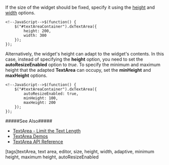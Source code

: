 If the size of the widget should be fixed, specify it using the [height](/api-reference/10%20UI%20Widgets/DOMComponent/1%20Configuration/height.md '/Documentation/ApiReference/UI_Widgets/dxTextArea/Configuration/#height') and [width](/api-reference/10%20UI%20Widgets/DOMComponent/1%20Configuration/width.md '/Documentation/ApiReference/UI_Widgets/dxTextArea/Configuration/#width') options.

    <!--JavaScript-->$(function() {
        $("#textAreaContainer").dxTextArea({
            height: 200,
            width: 300
        });
    });

Alternatively, the widget's height can adapt to the widget's contents. In this case, instead of specifying the **height** option, you need to set the **autoResizeEnabled** option to *true*. To specify the minimum and maximum height that the adapted **TextArea** can occupy, set the **minHeight** and **maxHeight** options.

    <!--JavaScript-->$(function() {
        $("#textAreaContainer").dxTextArea({
            autoResizeEnabled: true,
            minHeight: 100,
            maxHeight: 200
        });
    });

#####See Also#####
- [TextArea - Limit the Text Length](/concepts/05%20Widgets/TextArea/15%20Limit%20the%20Text%20Length.md '/Documentation/Guide/Widgets/TextArea/Limit_the_Text_Length/')
- [TextArea Demos](https://js.devexpress.com/Demos/WidgetsGallery/#demo/editors-text_area-overview)
- [TextArea API Reference](/api-reference/10%20UI%20Widgets/dxTextArea '/Documentation/ApiReference/UI_Widgets/dxTextArea/')

[tags]textArea, text area, editor, size, height, width, adaptive, minimum height, maximum height, autoResizeEnabled
